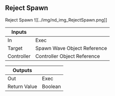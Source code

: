 ## Reject Spawn
Reject Spawn
![[../img/nd_img_RejectSpawn.png]]

|Inputs||
|--|--|
| In | Exec |
| Target | Spawn Wave Object Reference |
| Controller | Controller Object Reference |

|Outputs||
|--|--|
| Out | Exec |
| Return Value | Boolean |
